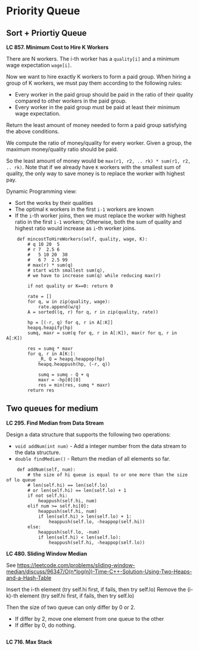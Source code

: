 # Priority Queue

## Sort + Priortiy Queue

**LC 857. Minimum Cost to Hire K Workers**

There are N workers.  The i-th worker has a `quality[i]` and a minimum wage expectation `wage[i]`.

Now we want to hire exactly K workers to form a paid group.  When hiring a group of K workers, we must pay them according to the following rules:

* Every worker in the paid group should be paid in the ratio of their quality compared to other workers in the paid group.
* Every worker in the paid group must be paid at least their minimum wage expectation.

Return the least amount of money needed to form a paid group satisfying the above conditions.

We compute the ratio of money/quality for every worker. Given a group, the maximum money/quality ratio should be paid.

So the least amount of money would be `max(r1, r2, .. rk) * sum(r1, r2, .. rk)`. Note that if we already have `K` workers with the smallest sum of quality, the only way to save money is to replace the worker with highest pay. 

Dynamic Programming view:
* Sort the works by their qualities
* The optimal `K` workers in the first `i-1` workers are known
* If the `i`-th worker joins, then we must replace the worker with highest ratio in the first `i-1` workers; Otherwise, both the sum of quality and highest ratio would increase as `i`-th worker joins.

```
    def mincostToHireWorkers(self, quality, wage, K):
        # q 10 20  5
        # r 7  2.5 6
        #   5 10 20  30
        #   6 7  2.5 99 
        # max(r) * sum(q)
        # start with smallest sum(q), 
        # we have to increase sum(q) while reducing max(r)
        
        if not quality or K==0: return 0
        
        rate = []
        for q, w in zip(quality, wage):
            rate.append(w/q)
        A = sorted((q, r) for q, r in zip(quality, rate))
        
        hp = [(-r, q) for q, r in A[:K]]
        heapq.heapify(hp)
        sumq, maxr = sum(q for q, r in A[:K]), max(r for q, r in A[:K])
        
        res = sumq * maxr
        for q, r in A[K:]:
            _R, Q = heapq.heappop(hp)
            heapq.heappush(hp, (-r, q))
            
            sumq = sumq - Q + q
            maxr = -hp[0][0]
            res = min(res, sumq * maxr)
        return res
```

## Two queues for medium
**LC 295. Find Median from Data Stream**

Design a data structure that supports the following two operations:

* `void addNum(int num)` - Add a integer number from the data stream to the data structure.
* `double findMedian()` - Return the median of all elements so far.

```
    def addNum(self, num):
        # the size of hi queue is equal to or one more than the size of lo queue
        # len(self.hi) == len(self.lo)
        # or len(self.hi) == len(self.lo) + 1
        if not self.hi:
            heappush(self.hi, num)
        elif num >= self.hi[0]:
            heappush(self.hi, num)
            if len(self.hi) > len(self.lo) + 1:
                heappush(self.lo, -heappop(self.hi))
        else:
            heappush(self.lo, -num)
            if len(self.hi) < len(self.lo):
                heappush(self.hi, -heappop(self.lo))
```

**LC 480. Sliding Window Median**

See
<https://leetcode.com/problems/sliding-window-median/discuss/96347/O(n*log(n))-Time-C++-Solution-Using-Two-Heaps-and-a-Hash-Table>

Insert the i-th element (try self.hi first, if fails, then try self.lo)
Remove the (i-k)-th element (try self.hi first, if fails, then try self.lo)

Then the size of two queue can only differ by 0 or 2. 
* If differ by 2, move one element from one queue to the other
* If differ by 0, do nothing.

```

```

**LC 716. Max Stack**



